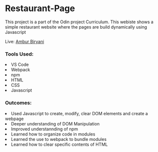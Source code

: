 <h1>Restaurant-Page</h1>
  <p>This project is a part of the Odin project Curriculum. This webiste shows a simple restaurant website where the pages are build dynamically using Javascript</p> 
  
Live: [Ambur Biryani](https://sujith2903.github.io/Restaurant-Page/)
  
<h3>Tools Used:</h3>
  <li>VS Code</li>
  <li>Webpack</li>
  <li>npm</li>
  <li>HTML</li>
  <li>CSS</li>
  <li>Javascript</li>
  
<h3>Outcomes:</h3>
  <li>Used Javascript to create, modify, clear DOM elements and create a webpage</li>
  <li>Deeper understanding of DOM Manipulation</li>
  <li>Improved understannding of npm</li>
  <li>Learned how to organize code in modules</li>
  <li>Learned the use to webpack to bundle modules</li>
  <li>Learned how to clear specific contents of HTML</li>
  
  

